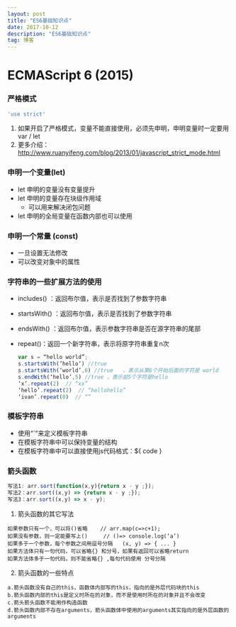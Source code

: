 ```yaml
---
layout: post
title: "ES6基础知识点"
date: 2017-10-12
description: "ES6基础知识点"
tag: 博客 
---  
```


# ECMAScript 6 (2015) 

### 严格模式

  ```js
  'use strict'
  ```
1. 如果开启了严格模式，变量不能直接使用，必须先申明，申明变量时一定要用var / let
2. 更多介绍：http://www.ruanyifeng.com/blog/2013/01/javascript_strict_mode.html

### 申明一个变量(let)
- let 申明的变量没有变量提升
- let 申明的变量存在块级作用域
    - 可以用来解决闭包问题
- let 申明的全局变量在函数内部也可以使用

### 申明一个常量 (const)
- 一旦设置无法修改
- 可以改变对象中的属性

### 字符串的一些扩展方法的使用
- includes() ：返回布尔值，表示是否找到了参数字符串
- startsWith() ：返回布尔值，表示是否找到了参数字符串
- endsWith() ：返回布尔值，表示参数字符串是否在源字符串的尾部
- repeat()：返回一个新字符串，表示将原字符串重复n次

    ```js
    var s = “hello world”;
    s.startsWith(‘hello’) //true
    s.startsWith(‘world’,6) //true   ，表示从第6个开始后面的字符是 world
    s.endWith(‘hello’,5) //true ，表示前5个字符是hello
    ‘x’.repeat(2)  // “xx”
    ‘hello’.repeat(2)  // “hellohello”
    ‘ivan’.repeat(0)  // “”
    ```

### 模板字符串
+ 使用“`”来定义模板字符串
+ 在模板字符串中可以保持变量的结构
+ 在模板字符串中可以直接使用js代码格式：${ code }

### 箭头函数
  ```js
  写法1: arr.sort(function(x,y){return x - y ;});
  写法2：arr.sort((x,y) => {return x - y ;});
  写法3：arr.sort((x,y) => x - y);
  ```

1. 箭头函数的其它写法
  ```
  如果参数只有一个，可以将()省略    // arr.map(c=>c+1);
  如果没有参数，则一定能要写上()     // ()=> console.log(‘a’)
  如果多于一个参数，每个参数之间用逗号分隔   (x, y) => { ... }
  如果方法体只有一句代码，可以省略{} 和分号，如果有返回可以省略return
  如果方法体多于一句代码，则不能省略{} ,每句代码使用 分号分隔
  ```

2. 箭头函数的一些特点
  ```
  a.箭头函数没有自己的this，函数体内部写的this，指向的是外层代码块的this
  b.箭头函数内部的this是定义时所在的对象，而不是使用时所在的对象并且不会改变
  c.箭头箭头函数不能用作构造函数
  d.箭头函数内部不存在arguments，箭头函数体中使用的arguments其实指向的是外层函数的arguments
  ```